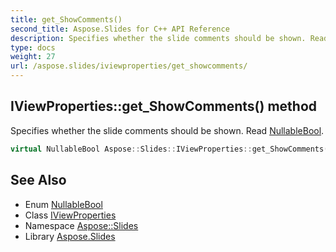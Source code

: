 ```yaml
---
title: get_ShowComments()
second_title: Aspose.Slides for C++ API Reference
description: Specifies whether the slide comments should be shown. Read NullableBool.
type: docs
weight: 27
url: /aspose.slides/iviewproperties/get_showcomments/
---
```

## IViewProperties::get_ShowComments() method


Specifies whether the slide comments should be shown. Read [NullableBool](../../nullablebool/).

```cpp
virtual NullableBool Aspose::Slides::IViewProperties::get_ShowComments()=0
```

## See Also

* Enum [NullableBool](../../nullablebool/)
* Class [IViewProperties](../)
* Namespace [Aspose::Slides](../../)
* Library [Aspose.Slides](../../../)